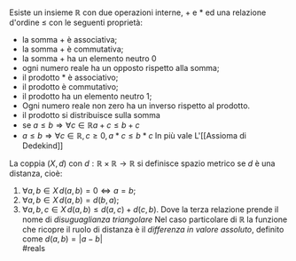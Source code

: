 Esiste un insieme $\mathbb{R}$ con due operazioni interne, $+$ e $*$ ed una relazione d'ordine $\leq$ con le seguenti proprietà:
- la somma $+$ è associativa;
- la somma $+$ è commutativa;
- la somma $+$ ha un elemento neutro $0$
- ogni numero reale ha un opposto rispetto alla somma;
- il prodotto $*$ è associativo;
- il prodotto è commutativo;
- il prodotto ha un elemento neutro 1;
- Ogni numero reale non zero ha un inverso rispetto al prodotto.
- il prodotto si distribuisce sulla somma
- se $a\leq b \Rightarrow \forall c\in\mathbb{R} a+c\leq b+c$
- $a\leq b \Rightarrow \forall c\in\mathbb{R},\, c\geq 0, a*c\leq b*c$
In più vale L'[[Assioma di Dedekind]]

La coppia $(X,d)$ con $d:\mathbb{R}\times \mathbb{R}\to \mathbb{R}$ si definisce spazio metrico se $d$ è una distanza, cioè:
1. $\forall a,b\in X\, d(a,b)=0\Leftrightarrow a=b$;
2. $\forall a,b \in X\, d(a,b)=d(b,a)$;
3. $\forall a,b,c \in X\,d(a,b)\leq d(a,c)+d(c,b)$.
Dove la terza relazione prende il nome di *disuguaglianza triangolare*
Nel caso particolare di $\mathbb{R}$ la funzione che ricopre il ruolo di distanza è il *differenza in valore assoluto*, definito come $d(a,b)=|a-b|$  
#reals